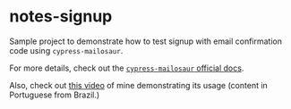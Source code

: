 # notes-signup

Sample project to demonstrate how to test signup with email confirmation code using `cypress-mailosaur`.

For more details, check out the [`cypress-mailosaur` official docs](https://github.com/mailosaur/cypress-mailosaur#mailosaur-cypress-commands).

Also, check out [this video](https://youtu.be/T4txmk4vENM) of mine demonstrating its usage (content in Portuguese from Brazil.)
